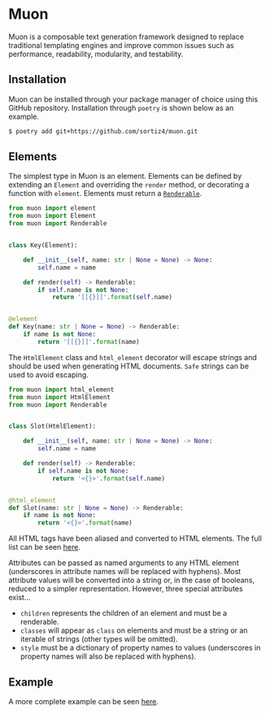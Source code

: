 # Muon
Muon is a composable text generation framework designed to replace traditional
templating engines and improve common issues such as performance, readability,
modularity, and testability.

## Installation
Muon can be installed through your package manager of choice using this GitHub
repository. Installation through `poetry` is shown below as an example.

```sh
$ poetry add git+https://github.com/sortiz4/muon.git
```

## Elements
The simplest type in Muon is an element. Elements can be defined by extending
an `Element` and overriding the `render` method, or decorating a function with
`element`. Elements must return a [`Renderable`][1].

```python
from muon import element
from muon import Element
from muon import Renderable


class Key(Element):

    def __init__(self, name: str | None = None) -> None:
        self.name = name

    def render(self) -> Renderable:
        if self.name is not None:
            return '[[{}]]'.format(self.name)


@element
def Key(name: str | None = None) -> Renderable:
    if name is not None:
        return '[[{}]]'.format(name)
```

The `HtmlElement` class and `html_element` decorator will escape strings and
should be used when generating HTML documents. `Safe` strings can be used to
avoid escaping.

```python
from muon import html_element
from muon import HtmlElement
from muon import Renderable


class Slot(HtmlElement):

    def __init__(self, name: str | None = None) -> None:
        self.name = name

    def render(self) -> Renderable:
        if self.name is not None:
            return '<{}>'.format(self.name)


@html_element
def Slot(name: str | None = None) -> Renderable:
    if name is not None:
        return '<{}>'.format(name)
```

All HTML tags have been aliased and converted to HTML elements. The full list
can be seen [here][2].

Attributes can be passed as named arguments to any HTML element (underscores in
attribute names will be replaced with hyphens). Most attribute values will be
converted into a string or, in the case of booleans, reduced to a simpler
representation. However, three special attributes exist...

- `children` represents the children of an element and must be a renderable.
- `classes` will appear as `class` on elements and must be a string or an
iterable of strings (other types will be omitted).
- `style` must be a dictionary of property names to values (underscores in
property names will also be replaced with hyphens).

## Example
A more complete example can be seen [here][3].

[1]: https://github.com/sortiz4/muon/blob/master/muon/core.py#L20
[2]: https://github.com/sortiz4/muon/blob/master/muon/elements.py#L24
[3]: https://github.com/sortiz4/muon/blob/master/example.py
